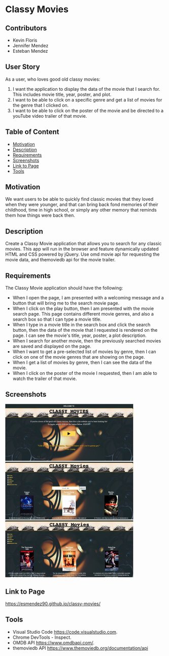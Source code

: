 # Classy Movies

## Contributors

* Kevin Floris
* Jennifer Mendez
* Esteban Mendez

## User Story

As a user, who loves good old classy movies:  

1. I want the application to display the data of the movie that I search for. This includes movie title, year, poster, and plot. 
2. I want to be able to click on a specific genre and get a list of movies for the genre that I clicked on.
3. I want to be able to click on the poster of the movie and be directed to a youTube video trailer of that movie. 

## Table of Content

* [Motivation](#motivation)
* [Description](#description)
* [Requirements](#requirements)
* [Screenshots](#screenshots)
* [Link to Page](#link-to-page)
* [Tools](#tools)

## Motivation

We want users to be able to quickly find classic movies that they loved when they were younger, and that can bring back fond memories of their childhood, time in high school, or simply any other memory that reminds them how things were back then.

## Description

Create a Classy Movie application that allows you to search for any classic movies. This app will run in the browser and feature dynamically updated HTML and CSS powered by jQuery. Use omd movie api for requesting the movie data, and themoviedb api for the movie trailer. 

## Requirements 

The Classy Movie application should have the following:

* When I open the page, I am presented with a welcoming message and a button that will bring me to 
the search movie page.
* When I click on the play button, then I am presented with the movie search page. This page contains different movie genres, and also a search box so that I can type a movie title. 
* When I type in a movie title in the search box and click the search button, then the data of the movie that I requested is rendered on the page. I can see the movie's title, year, poster, a plot description.
* When I search for another movie, then the previously searched movies are saved and displayed on the page.
* When I want to get a pre-selected list of movies by genre, then I can click on one of the movie genres that are showing on the page.
* When I get a list of movies by genre, then I can see the data of the movie. 
* When I click on the poster of the movie I requested, then I am able to watch the trailer of that movie. 

## Screenshots

<img src="assets/images/welcomepage.png" alt="Welcome page" width="80%" height="75%">
<img src="assets/images/moviesearch.png" alt="Movies search page" width="80%" height="75%">
<img src="assets/images/moviegenre.png" alt="Movies by genre" width="80%" height="75%">

## Link to Page

<https://esmendez90.github.io/classy-movies/>

## Tools

* Visual Studio Code <https://code.visualstudio.com>.
* Chrome DevTools - Inspect.
* OMDB API <https://www.omdbapi.com/>.
* themoviedb API <https://www.themoviedb.org/documentation/api>